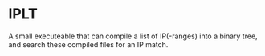 # IPLT
 A small executeable that can compile a list of IP(-ranges) into a binary tree, and search these compiled files for an IP match.
